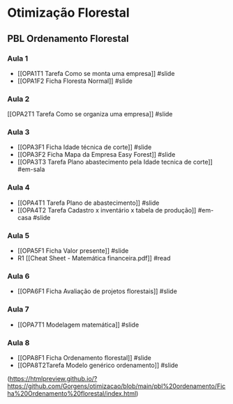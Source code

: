 # Otimização Florestal

## PBL Ordenamento Florestal

### Aula 1

- [[OPA1T1 Tarefa Como se monta uma empresa]] #slide
- [[OPA1F2 Ficha Floresta Normal]] #slide

### Aula 2
 [[OPA2T1 Tarefa Como se organiza uma empresa]] #slide

### Aula 3
- [[OPA3F1 Ficha Idade técnica de corte]] #slide
- [[OPA3F2 Ficha Mapa da Empresa Easy Forest]] #slide
- [[OPA3T3 Tarefa Plano abastecimento pela Idade tecnica de corte]] #em-sala 

### Aula 4
- [[OPA4T1 Tarefa Plano de abastecimento]] #slide
- [[OPA4T2  Tarefa Cadastro x inventário x tabela de produção]] #em-casa  #slide

### Aula 5
- [[OPA5F1 Ficha Valor presente]] #slide
- R1 [[Cheat Sheet - Matemática financeira.pdf]] #read 

### Aula 6
- [[OPA6F1 Ficha Avaliação de projetos florestais]] #slide 

### Aula 7
- [[OPA7T1 Modelagem matemática]] #slide 

### Aula 8
- [[OPA8F1 Ficha Ordenamento florestal]] #slide 
- [[OPA8T2Tarefa Modelo genérico ordenamento]] #slide

(https://htmlpreview.github.io/?https://github.com/Gorgens/otimizacao/blob/main/pbl%20ordenamento/Ficha%20Ordenamento%20florestal/index.html)
